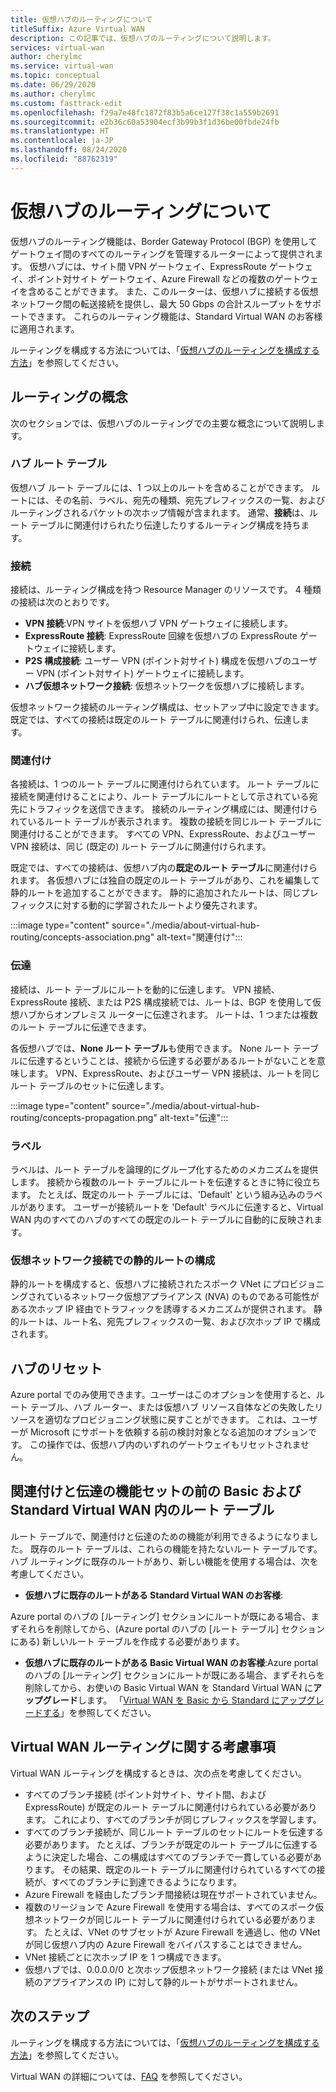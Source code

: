```yaml
---
title: 仮想ハブのルーティングについて
titleSuffix: Azure Virtual WAN
description: この記事では、仮想ハブのルーティングについて説明します。
services: virtual-wan
author: cherylmc
ms.service: virtual-wan
ms.topic: conceptual
ms.date: 06/29/2020
ms.author: cherylmc
ms.custom: fasttrack-edit
ms.openlocfilehash: f29a7e48fc1872f83b5a6ce127f38c1a559b2691
ms.sourcegitcommit: e2b36c60a53904ecf3b99b3f1d36be00fbde24fb
ms.translationtype: HT
ms.contentlocale: ja-JP
ms.lasthandoff: 08/24/2020
ms.locfileid: "88762319"
---
```

# <a name="about-virtual-hub-routing"></a>仮想ハブのルーティングについて

仮想ハブのルーティング機能は、Border Gateway Protocol (BGP) を使用してゲートウェイ間のすべてのルーティングを管理するルーターによって提供されます。 仮想ハブには、サイト間 VPN ゲートウェイ、ExpressRoute ゲートウェイ、ポイント対サイト ゲートウェイ、Azure Firewall などの複数のゲートウェイを含めることができます。 また、このルーターは、仮想ハブに接続する仮想ネットワーク間の転送接続を提供し、最大 50 Gbps の合計スループットをサポートできます。 これらのルーティング機能は、Standard Virtual WAN のお客様に適用されます。 

ルーティングを構成する方法については、「[仮想ハブのルーティングを構成する方法](how-to-virtual-hub-routing.md)」を参照してください。

## <a name="routing-concepts"></a><a name="concepts"></a>ルーティングの概念

次のセクションでは、仮想ハブのルーティングでの主要な概念について説明します。

### <a name="hub-route-table"></a><a name="hub-route"></a>ハブ ルート テーブル

仮想ハブ ルート テーブルには、1 つ以上のルートを含めることができます。 ルートには、その名前、ラベル、宛先の種類、宛先プレフィックスの一覧、およびルーティングされるパケットの次ホップ情報が含まれます。 通常、**接続**は、ルート テーブルに関連付けられたり伝達したりするルーティング構成を持ちます。

### <a name="connection"></a><a name="connection"></a>接続

接続は、ルーティング構成を持つ Resource Manager のリソースです。 4 種類の接続は次のとおりです。

* **VPN 接続**:VPN サイトを仮想ハブ VPN ゲートウェイに接続します。
* **ExpressRoute 接続**: ExpressRoute 回線を仮想ハブの ExpressRoute ゲートウェイに接続します。
* **P2S 構成接続**: ユーザー VPN (ポイント対サイト) 構成を仮想ハブのユーザー VPN (ポイント対サイト) ゲートウェイに接続します。
* **ハブ仮想ネットワーク接続**: 仮想ネットワークを仮想ハブに接続します。

仮想ネットワーク接続のルーティング構成は、セットアップ中に設定できます。 既定では、すべての接続は既定のルート テーブルに関連付けられ、伝達します。

### <a name="association"></a><a name="association"></a>関連付け

各接続は、1 つのルート テーブルに関連付けられています。 ルート テーブルに接続を関連付けることにより、ルート テーブルにルートとして示されている宛先にトラフィックを送信できます。 接続のルーティング構成には、関連付けられているルート テーブルが表示されます。  複数の接続を同じルート テーブルに関連付けることができます。 すべての VPN、ExpressRoute、およびユーザー VPN 接続は、同じ (既定の) ルート テーブルに関連付けられます。

既定では、すべての接続は、仮想ハブ内の**既定のルート テーブル**に関連付けられます。 各仮想ハブには独自の既定のルート テーブルがあり、これを編集して静的ルートを追加することができます。 静的に追加されたルートは、同じプレフィックスに対する動的に学習されたルートより優先されます。

:::image type="content" source="./media/about-virtual-hub-routing/concepts-association.png" alt-text="関連付け":::

### <a name="propagation"></a><a name="propagation"></a>伝達

接続は、ルート テーブルにルートを動的に伝達します。 VPN 接続、ExpressRoute 接続、または P2S 構成接続では、ルートは、BGP を使用して仮想ハブからオンプレミス ルーターに伝達されます。 ルートは、1 つまたは複数のルート テーブルに伝達できます。

各仮想ハブでは、**None ルート テーブル**も使用できます。 None ルート テーブルに伝達するということは、接続から伝達する必要があるルートがないことを意味します。 VPN、ExpressRoute、およびユーザー VPN 接続は、ルートを同じルート テーブルのセットに伝達します。

:::image type="content" source="./media/about-virtual-hub-routing/concepts-propagation.png" alt-text="伝達":::

### <a name="labels"></a><a name="static"></a>ラベル
ラベルは、ルート テーブルを論理的にグループ化するためのメカニズムを提供します。 接続から複数のルート テーブルにルートを伝達するときに特に役立ちます。 たとえば、既定のルート テーブルには、'Default' という組み込みのラベルがあります。 ユーザーが接続ルートを 'Default' ラベルに伝達すると、Virtual WAN 内のすべてのハブのすべての既定のルート テーブルに自動的に反映されます。 

### <a name="configuring-static-routes-in-a-virtual-network-connection"></a><a name="static"></a>仮想ネットワーク接続での静的ルートの構成

静的ルートを構成すると、仮想ハブに接続されたスポーク VNet にプロビジョニングされているネットワーク仮想アプライアンス (NVA) のものである可能性がある次ホップ IP 経由でトラフィックを誘導するメカニズムが提供されます。 静的ルートは、ルート名、宛先プレフィックスの一覧、および次ホップ IP で構成されます。

## <a name="reset-hub"></a><a name="route"></a>ハブのリセット
Azure portal でのみ使用できます。ユーザーはこのオプションを使用すると、ルート テーブル、ハブ ルーター、または仮想ハブ リソース自体などの失敗したリソースを適切なプロビジョニング状態に戻すことができます。 これは、ユーザーが Microsoft にサポートを依頼する前の検討対象となる追加のオプションです。 この操作では、仮想ハブ内のいずれのゲートウェイもリセットされません。 

## <a name="route-tables-in-basic-and-standard-virtual-wans-prior-to-the-feature-set-of-association-and-propagation"></a><a name="route"></a>関連付けと伝達の機能セットの前の Basic および Standard Virtual WAN 内のルート テーブル

ルート テーブルで、関連付けと伝達のための機能が利用できるようになりました。 既存のルート テーブルは、これらの機能を持たないルート テーブルです。 ハブ ルーティングに既存のルートがあり、新しい機能を使用する場合は、次を考慮してください。

* **仮想ハブに既存のルートがある Standard Virtual WAN のお客様**:

Azure portal のハブの [ルーティング] セクションにルートが既にある場合、まずそれらを削除してから、(Azure portal のハブの [ルート テーブル] セクションにある) 新しいルート テーブルを作成する必要があります。

* **仮想ハブに既存のルートがある Basic Virtual WAN のお客様**:Azure portal のハブの [ルーティング] セクションにルートが既にある場合、まずそれらを削除してから、お使いの Basic Virtual WAN を Standard Virtual WAN に**アップグレード**します。 「[Virtual WAN を Basic から Standard にアップグレードする](upgrade-virtual-wan.md)」を参照してください。

## <a name="virtual-wan-routing-considerations"></a><a name="considerations"></a>Virtual WAN ルーティングに関する考慮事項

Virtual WAN ルーティングを構成するときは、次の点を考慮してください。

* すべてのブランチ接続 (ポイント対サイト、サイト間、および ExpressRoute) が既定のルート テーブルに関連付けられている必要があります。 これにより、すべてのブランチが同じプレフィックスを学習します。
* すべてのブランチ接続が、同じルート テーブルのセットにルートを伝達する必要があります。 たとえば、ブランチが既定のルート テーブルに伝達するように決定した場合、この構成はすべてのブランチで一貫している必要があります。 その結果、既定のルート テーブルに関連付けられているすべての接続が、すべてのブランチに到達できるようになります。
* Azure Firewall を経由したブランチ間接続は現在サポートされていません。
* 複数のリージョンで Azure Firewall を使用する場合は、すべてのスポーク仮想ネットワークが同じルート テーブルに関連付けられている必要があります。 たとえば、VNet のサブセットが Azure Firewall を通過し、他の VNet が同じ仮想ハブ内の Azure Firewall をバイパスすることはできません。
* VNet 接続ごとに次ホップ IP を 1 つ構成できます。
* 仮想ハブでは、0.0.0.0/0 と次ホップ仮想ネットワーク接続 (または VNet 接続のアプライアンスの IP) に対して静的ルートがサポートされません。

## <a name="next-steps"></a>次のステップ

ルーティングを構成する方法については、「[仮想ハブのルーティングを構成する方法](how-to-virtual-hub-routing.md)」を参照してください。

Virtual WAN の詳細については、[FAQ](virtual-wan-faq.md) を参照してください。
